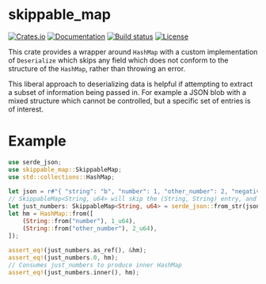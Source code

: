 # skippable_map

[![Crates.io](https://img.shields.io/crates/v/skippable_map.svg?style=for-the-badge)](https://crates.io/crates/skippable_map)
[![Documentation](https://img.shields.io/docsrs/skippable_map?style=for-the-badge)](https://docs.rs/skippable_map/)
[![Build status](https://img.shields.io/github/actions/workflow/status/tveness/skippable_map/rust.yml?label=Tests&style=for-the-badge)](https://github.com/tveness/skippable_map/actions/workflows/rust.yml)
[![License](https://img.shields.io/github/license/tveness/skippable_map?style=for-the-badge)](https://choosealicense.com/licenses/mit/)

This crate provides a wrapper around `HashMap` with a custom implementation of
`Deserialize` which skips any field which does not conform to the structure of the `HashMap`,
rather than throwing an error.
                                                                                                
This liberal approach to deserializing data is helpful if attempting to extract a subset of
information being passed in. For example a JSON blob with a mixed structure which cannot be
controlled, but a specific set of entries is of interest.
                                                                                                
# Example
                                                                                                
```rust
use serde_json;
use skippable_map::SkippableMap;
use std::collections::HashMap;
                                                                                                
let json = r#"{ "string": "b", "number": 1, "other_number": 2, "negative_number": -44}"#;
// SkippableMap<String, u64> will skip the (String, String) entry, and the negative number
let just_numbers: SkippableMap<String, u64> = serde_json::from_str(json).unwrap();
let hm = HashMap::from([
    (String::from("number"), 1_u64),
    (String::from("other_number"), 2_u64),
]);
                                                                                                
assert_eq!(just_numbers.as_ref(), &hm);
assert_eq!(just_numbers.0, hm);
// Consumes just_numbers to produce inner HashMap
assert_eq!(just_numbers.inner(), hm);
```


